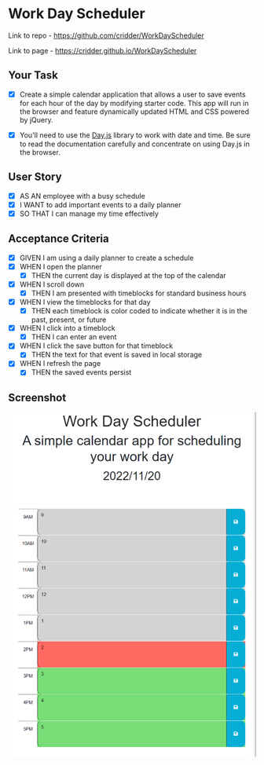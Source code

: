 # Work Day Scheduler
Link to repo - https://github.com/cridder/WorkDayScheduler

Link to page - https://cridder.github.io/WorkDayScheduler

## Your Task
- [X] Create a simple calendar application that allows a user to save events for each hour of the day by modifying starter code.  This app will run in the browser and feature dynamically updated HTML and CSS powered by jQuery.

- [X] You'll need to use the [Day.js](https://day.js.org/en/) library to work with date and time. Be sure to read the documentation carefully and concentrate on using Day.js in the browser.

## User Story
- [X] AS AN employee with a busy schedule
- [X] I WANT to add important events to a daily planner
- [X] SO THAT I can manage my time effectively

## Acceptance Criteria
- [X] GIVEN I am using a daily planner to create a schedule
- [X] WHEN I open the planner
    - [X] THEN the current day is displayed at the top of the calendar
- [X] WHEN I scroll down
    - [X] THEN I am presented with timeblocks for standard business hours
- [X] WHEN I view the timeblocks for that day
    - [X] THEN each timeblock is color coded to indicate whether it is in the past, present, or future
- [X] WHEN I click into a timeblock
    - [X] THEN I can enter an event
- [X] WHEN I click the save button for that timeblock
    - [X] THEN the text for that event is saved in local storage
- [X] WHEN I refresh the page
    - [X] THEN the saved events persist

## Screenshot
![1](./assests/image/Capture.PNG)
